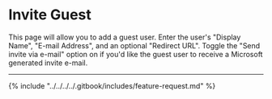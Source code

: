 # Invite Guest

This page will allow you to add a guest user. Enter the user's "Display Name", "E-mail Address", and an optional "Redirect URL". Toggle the "Send invite via e-mail" option on if you'd like the guest user to receive a Microsoft generated invite e-mail.

***

{% include "../../../../.gitbook/includes/feature-request.md" %}
